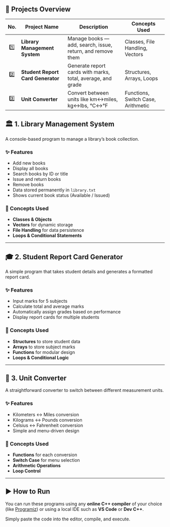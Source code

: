 ## 📘 Projects Overview

| No. | Project Name | Description | Concepts Used |
|:---:|---------------|--------------|----------------|
| 1️⃣ | **Library Management System** | Manage books — add, search, issue, return, and remove them | Classes, File Handling, Vectors |
| 2️⃣ | **Student Report Card Generator** | Generate report cards with marks, total, average, and grade | Structures, Arrays, Loops |
| 3️⃣ | **Unit Converter** | Convert between units like km↔miles, kg↔lbs, °C↔°F | Functions, Switch Case, Arithmetic |
 

## 🏛️ 1. Library Management System

A console-based program to manage a library’s book collection.

### ✨ Features
- Add new books  
- Display all books  
- Search books by ID or title  
- Issue and return books  
- Remove books  
- Data stored permanently in `library.txt`  
- Shows current book status (Available / Issued)

### 🧠 Concepts Used
- **Classes & Objects**  
- **Vectors** for dynamic storage  
- **File Handling** for data persistence  
- **Loops & Conditional Statements**

---

## 🎓 2. Student Report Card Generator

A simple program that takes student details and generates a formatted report card.

### ✨ Features
- Input marks for 5 subjects  
- Calculate total and average marks  
- Automatically assign grades based on performance  
- Display report cards for multiple students  

### 🧠 Concepts Used
- **Structures** to store student data  
- **Arrays** to store subject marks  
- **Functions** for modular design  
- **Loops & Conditional Logic**

---

## 🔄 3. Unit Converter

A straightforward converter to switch between different measurement units.

### ✨ Features
- Kilometers ↔ Miles conversion  
- Kilograms ↔ Pounds conversion  
- Celsius ↔ Fahrenheit conversion  
- Simple and menu-driven design  

### 🧠 Concepts Used
- **Functions** for each conversion  
- **Switch Case** for menu selection  
- **Arithmetic Operations**  
- **Loop Control**

---


## ▶️ How to Run

You can run these programs using any **online C++ compiler** of your choice (like [Programiz](https://www.programiz.com/cpp-programming/online-compiler)) or using a local IDE such as **VS Code** or **Dev C++**.  

Simply paste the code into the editor, compile, and execute.

